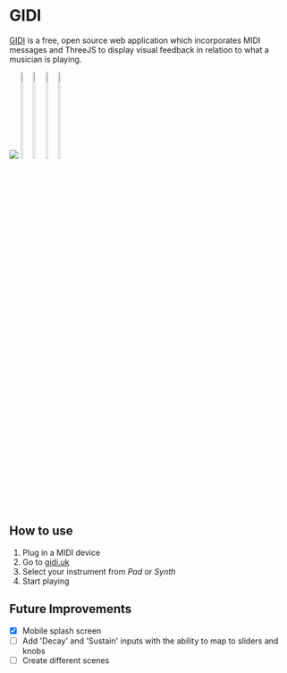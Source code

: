 # GIDI
[GIDI](https://gidi.uk) is a free, open source web application which incorporates MIDI messages and ThreeJS to display visual feedback in relation to what a musician is playing.

<img src="https://gidi.uk/img/assets/2.png"/>
<div style='display:inline-block'>
  <img src="https://gidi.uk/img/assets/3.png" width="20%"/>
  <img src="https://gidi.uk/img/assets/5.png" width="20%"/>
  <img src="https://gidi.uk/img/assets/1.png" width="20%"/>
  <img src="https://gidi.uk/img/assets/4.png" width="20%"/>
</div>

## How to use

1. Plug in a MIDI device
2. Go to [gidi.uk](https://gidi.uk)
3. Select your instrument from *Pad* or *Synth*
4. Start playing

## Future Improvements

- [x] Mobile splash screen
- [ ] Add 'Decay' and 'Sustain' inputs with the ability to map to sliders and knobs
- [ ] Create different scenes